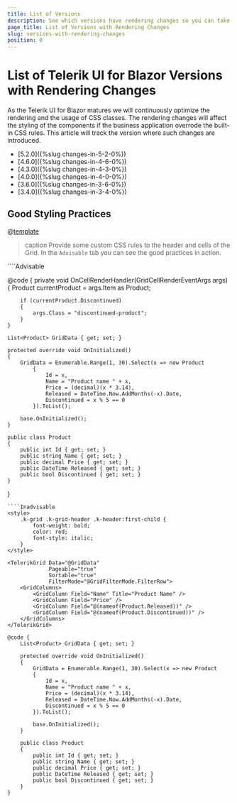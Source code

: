 ```yaml
---
title: List of Versions
description: See which versions have rendering changes so you can take them into account when upgrading.
page_title: List of Versions with Rendering Changes
slug: versions-with-rendering-changes
position: 0
---
```


# List of Telerik UI for Blazor Versions with Rendering Changes


As the Telerik UI for Blazor matures we will continuously optimize the rendering and the usage of CSS classes. The rendering changes will affect the styling of the components if the business application overrode the built-in CSS rules. This article will track the version where such changes are introduced.

* [5.2.0]({%slug changes-in-5-2-0%})
* [4.6.0]({%slug changes-in-4-6-0%})
* [4.3.0]({%slug changes-in-4-3-0%})
* [4.0.0]({%slug changes-in-4-0-0%})
* [3.6.0]({%slug changes-in-3-6-0%})
* [3.4.0]({%slug changes-in-3-4-0%})

## Good Styling Practices

@[template](/_contentTemplates/common/good-styling-practices.md#good-styling-practices)

>caption Provide some custom CSS rules to the header and cells of the Grid. In the `Advisable` tab you can see the good practices in action. 

<div class="skip-repl"></div>
````Advisable
<style>
    .custom-header-style {
        font-weight: bold;
        color: red;
        font-style: italic;
    }

    .discontinued-product {
        color: white;
        background-color: red;
        font-weight: bold;
    }
</style>

<TelerikGrid Data="@GridData"
             Pageable="true"
             Sortable="true"
             FilterMode="@GridFilterMode.FilterRow">
    <GridColumns>
        <GridColumn Field="Name" Title="Product Name" HeaderClass="custom-header-style" />
        <GridColumn Field="Price" />
        <GridColumn Field="@(nameof(Product.Released))" />
        <GridColumn Field="@(nameof(Product.Discontinued))" OnCellRender="@OnCellRenderHandler" />
    </GridColumns>
</TelerikGrid>

@code {
    private void OnCellRenderHandler(GridCellRenderEventArgs args)
    {
        Product currentProduct = args.Item as Product;

        if (currentProduct.Discontinued)
        {
            args.Class = "discontinued-product";
        }
    }

    List<Product> GridData { get; set; }

    protected override void OnInitialized()
    {
        GridData = Enumerable.Range(1, 30).Select(x => new Product
            {
                Id = x,
                Name = "Product name " + x,
                Price = (decimal)(x * 3.14),
                Released = DateTime.Now.AddMonths(-x).Date,
                Discontinued = x % 5 == 0
            }).ToList();

        base.OnInitialized();
    }

    public class Product
    {
        public int Id { get; set; }
        public string Name { get; set; }
        public decimal Price { get; set; }
        public DateTime Released { get; set; }
        public bool Discontinued { get; set; }
    }
}
````
````Inadvisable
<style>
    .k-grid .k-grid-header .k-header:first-child {
        font-weight: bold;
        color: red;
        font-style: italic;
    }
</style>

<TelerikGrid Data="@GridData"
             Pageable="true"
             Sortable="true"
             FilterMode="@GridFilterMode.FilterRow">
    <GridColumns>
        <GridColumn Field="Name" Title="Product Name" />
        <GridColumn Field="Price" />
        <GridColumn Field="@(nameof(Product.Released))" />
        <GridColumn Field="@(nameof(Product.Discontinued))" />
    </GridColumns>
</TelerikGrid>

@code {
    List<Product> GridData { get; set; }

    protected override void OnInitialized()
    {
        GridData = Enumerable.Range(1, 30).Select(x => new Product
        {
            Id = x,
            Name = "Product name " + x,
            Price = (decimal)(x * 3.14),
            Released = DateTime.Now.AddMonths(-x).Date,
            Discontinued = x % 5 == 0
        }).ToList();

        base.OnInitialized();
    }

    public class Product
    {
        public int Id { get; set; }
        public string Name { get; set; }
        public decimal Price { get; set; }
        public DateTime Released { get; set; }
        public bool Discontinued { get; set; }
    }
}
````
